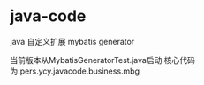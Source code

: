 # java-code
 java 自定义扩展 mybatis generator

当前版本从MybatisGeneratorTest.java启动
核心代码为:pers.ycy.javacode.business.mbg
